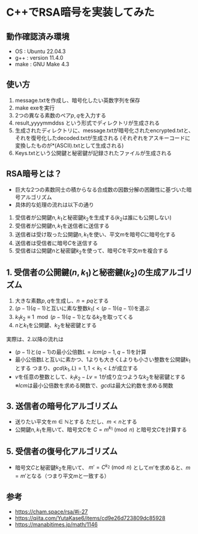 # C++でRSA暗号を実装してみた
## 動作確認済み環境
- OS : Ubuntu 22.04.3
- g++ : version 11.4.0
- make : GNU Make 4.3

## 使い方
1. message.txtを作成し、暗号化したい英数字列を保存
2. make exeを実行
3. 2つの異なる素数のペア$`p, q`$を入力する
4. result_yyyymmddss という形式でディレクトリが生成される
5. 生成されたディレクトリに、message.txtが暗号化されたencrypted.txtと、
  それを復号化したdecoded.txtが生成される
  (それぞれをアスキーコードに変換したものが*(ASCII).txtとして生成される)
6. Keys.txtという公開鍵と秘密鍵が記録されたファイルが生成される


## RSA暗号とは？
- 巨大な2つの素数同士の積からなる合成数の因数分解の困難性に基づいた暗号アルゴリズム
- 具体的な処理の流れは以下の通り
1. 受信者が公開鍵$`n, k_{1}`$と秘密鍵$`k_{2}`$を生成する($`k_{2}`$は誰にも公開しない)
2. 受信者が公開鍵$`n, k_{1}`$を送信者に送信する
3. 送信者は受け取った公開鍵$`n, k_{1}`$を使い、平文$`m`$を暗号$`C`$に暗号化する
4. 送信者は受信者に暗号$`C`$を送信する
5. 受信者は公開鍵$`n`$と秘密鍵$`k_{2}`$を使って、暗号$`C`$を平文$`m`$を複合する

## 1. 受信者の公開鍵$`(n,k_1)`$と秘密鍵$`(k_{2})`$の生成アルゴリズム
1. 大きな素数$`p, q`$を生成し、$`n = pq`$とする
2. $`(p-1)(q-1)`$と互いに素な整数$`k_{1} (< (p-1)(q-1))`$を選ぶ
3. $`k_{1} k_{2} \equiv 1 \mod (p-1)(q-1)`$となる$`k_{2}`$を取ってくる
4. $`n`$と$`k_{1}`$を公開鍵、$`k_{2}`$を秘密鍵とする

実際は、2.以降の流れは
- $`(p-1)`$と$`(q-1)`$の最小公倍数$`L = lcm(p-1, q-1)`$を計算
- 最小公倍数$`L`$と互いに素かつ、1よりも大きく$`L`$よりも小さい整数を公開鍵$`k_1`$とする
つまり、$`gcd(k_1, L) = 1, 1 < k_1 < L`$が成立する
- $`v`$を任意の整数として、$`k_1 k_2 - Lv = 1`$が成り立つような$`k_2`$を秘密鍵とする
※$`lcm`$は最小公倍数を求める関数で、$`gcd`$は最大公約数を求める関数

## 3. 送信者の暗号化アルゴリズム
- 送りたい平文を$`m \in \mathbb{N}`$とする
  ただし、$`m < n`$とする
- 公開鍵$`n,k_{1}`$を用いて、暗号文$`C`$を
  $`C = m^{k_{1}} \pmod n`$
  と暗号文$`C`$を計算する

## 5. 受信者の復号化アルゴリズム
- 暗号文$`C`$と秘密鍵$`k_{2}`$を用いて、
  $`m' = C^{k_{2}} \pmod n`$
  として$`m'`$を求めると、$`m = m'`$となる（つまり平文$`m`$と一致する）

## 参考
- https://cham.space/rsa/#i-27
- https://qiita.com/YutaKase6/items/cd9e26d723809dc85928
- https://manabitimes.jp/math/1146
